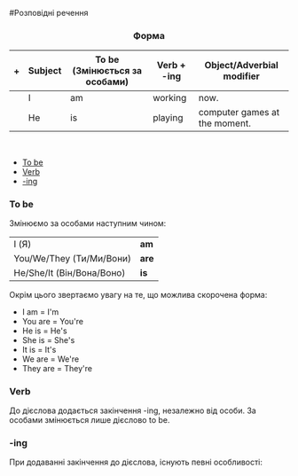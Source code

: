 #Розповідні речення

<center><h3>Форма</h3></center>

| <h4>+</h4> |Subject | To be (Змінюється за особами)| Verb + -ing | Object/Adverbial modifier |
| -- | -- | -- | -- | -- |
| | I | am | working | now. |
| | He | is | playing | computer games at the moment. |

<br>


<ul class="nav nav-tabs">
<li class="active"><a data-toggle="tab" href="#home">To be</a></li>
<li><a data-toggle="tab" href="#menu1">Verb</a></li>
<li><a data-toggle="tab" href="#menu2">-ing</a></li>
</ul>

<div class="tab-content">
  <div id="home" class="tab-pane fade in active">
    <h3>To be</h3>
   Змінюємо за особами наступним чином:
    <table>
    <tr>
        <td>I (Я)</td>
        <td><b>am</b></td>
    <tr>
     <tr>
        <td>You/We/They (Ти/Ми/Вони)</td>
        <td><b>are</b></td>
    <tr>
    <tr>
        <td>He/She/It (Він/Вона/Воно)</td>
        <td><b>is</b></td>
    <tr>
    </table>
       Окрім цього звертаємо увагу на те, що можлива скорочена форма:
<ul>
<li>I am = I'm</li>
<li>You are = You're</li>
<li>He is = He's</li>
<li>She is = She's</li>
<li>It is = It's</li>
<li>We are = We're</li>
<li>They are = They're</li>
</ul>
  </div>
  <div id="menu1" class="tab-pane fade">
    <h3>Verb</h3>
До дієслова додається закінчення <span class="p1">-ing</span>, незалежно від особи. За особами змінюється лише дієслово <span class="p1">to be</span>.
  </div>
    <div id="menu2" class="tab-pane fade">
    <h3>-ing</h3>
При додаванні закінчення до дієслова, існують певні особливості:
  </div>
</div>
